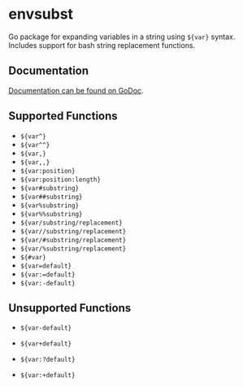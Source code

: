 # envsubst

Go package for expanding variables in a string using `${var}` syntax. Includes
support for bash string replacement functions.

## Documentation

[Documentation can be found on GoDoc][doc].

## Supported Functions

* `${var^}`
* `${var^^}`
* `${var,}`
* `${var,,}`
* `${var:position}`
* `${var:position:length}`
* `${var#substring}`
* `${var##substring}`
* `${var%substring}`
* `${var%%substring}`
* `${var/substring/replacement}`
* `${var//substring/replacement}`
* `${var/#substring/replacement}`
* `${var/%substring/replacement}`
* `${#var}`
* `${var=default}`
* `${var:=default}`
* `${var:-default}`

## Unsupported Functions

* `${var-default}`
* `${var+default}`
* `${var:?default}`
* `${var:+default}`

  [doc]: http://godoc.org/github.com/drone/envsubst